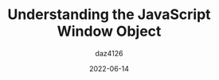 ---
author: daz4126
date: 2022-06-14
permalink: false
publisher: sitepointdotcom
tags:
  - javascript
target_url: https://www.sitepoint.com/javascript-window-object/
title: Understanding the JavaScript Window Object
---